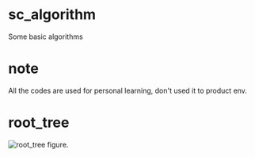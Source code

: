 # sc_algorithm
Some basic algorithms

# note
All the codes are used for personal learning, don't used it to product env.

# root_tree
![root_tree figure.](https://github.com/jackleehunter/sc_algorithm/blob/main/root_tree/doc/rooted_tree.png)